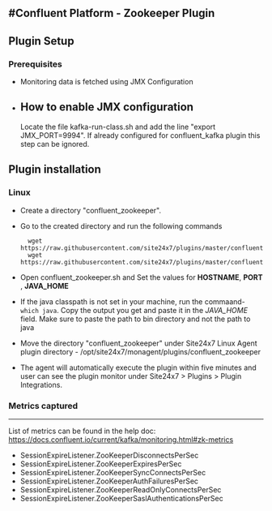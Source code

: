 #Confluent Platform - Zookeeper Plugin
---

## Plugin Setup

### Prerequisites
* Monitoring data is fetched using JMX Configuration

* How to enable JMX configuration
    ---
    Locate the file kafka-run-class.sh and add the line "export JMX_PORT=9994".
    If already configured for confluent_kafka plugin this step can be ignored.


## Plugin installation

### Linux
* Create a directory "confluent_zookeeper".

* Go to the created directory and run the following commands

		wget https://raw.githubusercontent.com/site24x7/plugins/master/confluent/confluent_zookeeper/confluent_zookeeper.sh
		wget https://raw.githubusercontent.com/site24x7/plugins/master/confluent/confluent_zookeeper/ConfluentPlatform.java

* Open confluent_zookeeper.sh and Set the values for **HOSTNAME**, **PORT** , **JAVA_HOME**

* If the java classpath is not set in your machine, run the commaand- `which java`. Copy the output you get and paste it in the *JAVA_HOME* field. Make sure to paste the path to bin directory and not the path to java
    
* Move the directory "confluent_zookeeper" under Site24x7 Linux Agent plugin directory - /opt/site24x7/monagent/plugins/confluent_zookeeper

* The agent will automatically execute the plugin within five minutes and user can see the plugin monitor under Site24x7 > Plugins > Plugin Integrations.

### Metrics captured
---

List of metrics can be found in the help doc: https://docs.confluent.io/current/kafka/monitoring.html#zk-metrics

* SessionExpireListener.ZooKeeperDisconnectsPerSec
* SessionExpireListener.ZooKeeperExpiresPerSec
* SessionExpireListener.ZooKeeperSyncConnectsPerSec
* SessionExpireListener.ZooKeeperAuthFailuresPerSec
* SessionExpireListener.ZooKeeperReadOnlyConnectsPerSec
* SessionExpireListener.ZooKeeperSaslAuthenticationsPerSec
